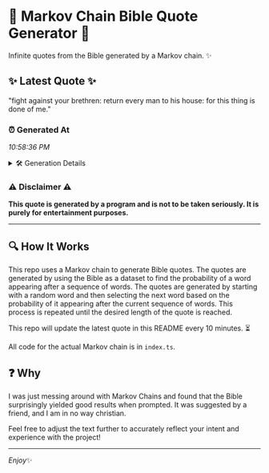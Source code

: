 # 📖 Markov Chain Bible Quote Generator 📖

Infinite quotes from the Bible generated by a Markov chain. ✨

## ✨ Latest Quote ✨
"fight against your brethren: return every man to his house: for this thing is done of me."

### ⏰ Generated At
*10:58:36 PM*

<details>
    <summary>🛠️ Generation Details</summary>
    <p>
        <strong>🌱 Seed:</strong> fight<br>
        <strong>🔄 Iterations:</strong> 16<br>
        <strong>📜 Context History:</strong><br>[ fight ]: against<br>[ fight, against ]: your<br>[ fight, against, your ]: brethren:<br>[ fight, against, your, brethren: ]: return<br>[ fight, against, your, brethren:, return ]: every<br>[ fight, against, your, brethren:, return, every ]: man<br>[ against, your, brethren:, return, every, man ]: to<br>[ your, brethren:, return, every, man, to ]: his<br>[ brethren:, return, every, man, to, his ]: house:<br>[ return, every, man, to, his, house: ]: for<br>[ every, man, to, his, house:, for ]: this<br>[ man, to, his, house:, for, this ]: thing<br>[ to, his, house:, for, this, thing ]: is<br>[ his, house:, for, this, thing, is ]: done<br>[ house:, for, this, thing, is, done ]: of<br>[ for, this, thing, is, done, of ]: me.<br>
    </p>
</details>

### ⚠️ Disclaimer ⚠️
**This quote is generated by a program and is not to be taken seriously. It is purely for entertainment purposes.**

---

## 🔍 How It Works

This repo uses a Markov chain to generate Bible quotes. The quotes are generated by using the Bible as a dataset to find the probability of a word appearing after a sequence of words. The quotes are generated by starting with a random word and then selecting the next word based on the probability of it appearing after the current sequence of words. This process is repeated until the desired length of the quote is reached.

This repo will update the latest quote in this README every 10 minutes. ⏳

All code for the actual Markov chain is in `index.ts`.

## ❓ Why

I was just messing around with Markov Chains and found that the Bible surprisingly yielded good results when prompted. 
It was suggested by a friend, and I am in no way christian.

Feel free to adjust the text further to accurately reflect your intent and experience with the project!

---

*Enjoy*✨
